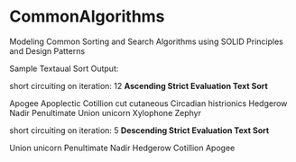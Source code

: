 # CommonAlgorithms
Modeling Common Sorting and Search Algorithms using SOLID Principles and Design Patterns

Sample Textaual Sort Output:

short circuiting on iteration: 12
************Ascending Strict Evaluation Text Sort************

Apogee
Apoplectic
Cotillion
cut
cutaneous
Circadian
histrionics
Hedgerow
Nadir
Penultimate
Union
unicorn
Xylophone
Zephyr


short circuiting on iteration: 5
************Descending Strict Evaluation Text Sort************

Union
unicorn
Penultimate
Nadir
Hedgerow
Cotillion
Apogee
